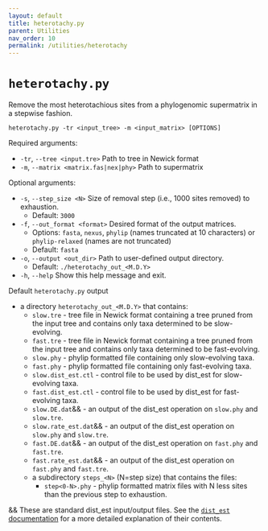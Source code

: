 ```yaml
---
layout: default
title: heterotachy.py
parent: Utilities
nav_order: 10
permalink: /utilities/heterotachy
---
```


# `heterotachy.py`

Remove the most heterotachious sites from a phylogenomic supermatrix in a stepwise fashion.

`heterotachy.py -tr <input_tree> -m <input_matrix> [OPTIONS]`

Required arguments:
- `-tr`, `--tree <input.tre>` Path to tree in Newick format
- `-m`, `--matrix <matrix.fas|nex|phy>` Path to supermatrix

Optional arguments:
- `-s`, `--step_size <N>` Size of removal step (i.e., 1000 sites removed) to exhaustion.
  - Default: `3000`
- `-f`, `--out_format <format>` Desired format of the output matrices.
  - Options: `fasta`, `nexus`, `phylip` (names truncated at 10 characters) or `phylip-relaxed` (names are not truncated)
  - Default: `fasta`
- `-o`, `--output <out_dir>` Path to user-defined output directory.
  - Default: `./heterotachy_out_<M.D.Y>`
- `-h`, `--help` Show this help message and exit.

Default `heterotachy.py` output
- a directory `heterotachy_out_<M.D.Y>` that contains:
  - `slow.tre` - tree file in Newick format containing a tree pruned from the input tree and contains only taxa determined to be slow-evolving.
  - `fast.tre` - tree file in Newick format containing a tree pruned from the input tree and contains only taxa determined to be fast-evolving.
  - `slow.phy` - phylip formatted file containing only slow-evolving taxa.
  - `fast.phy` - phylip formatted file containing only fast-evolving taxa.
  - `slow.dist_est.ctl` - control file to be used by dist_est for slow-evolving taxa.
  - `fast.dist_est.ctl` - control file to be used by dist_est for fast-evolving taxa.
  - `slow.DE.dat`&& - an output of the dist_est operation on `slow.phy` and `slow.tre`.
  - `slow.rate_est.dat`&& - an output of the dist_est operation on `slow.phy` and `slow.tre`.
  - `fast.DE.dat`&& - an output of the dist_est operation on `fast.phy` and `fast.tre`.
  - `fast.rate_est.dat`&& - an output of the dist_est operation on `fast.phy` and `fast.tre`.
  - a subdirectory `steps_<N>` (N=step size) that contains the files:
    - `step<0-N>.phy` - phylip formatted matrix files with N less sites than the previous step to exhaustion.

&& These are standard dist_est input/output files. See the [`dist_est` documentation](https://amoeba.msstate.edu/phylofisher/pdfs/distest.pdf) for a more detailed explanation of their contents.
